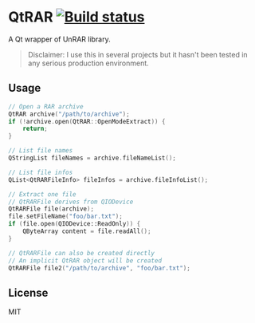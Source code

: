 # QtRAR [![Build status](https://ci.appveyor.com/api/projects/status/v1q5u31ghi4v612e?svg=true)](https://ci.appveyor.com/project/ArchangelSDY/qtrar)

A Qt wrapper of UnRAR library.

> Disclaimer: I use this in several projects but it hasn't been tested in any serious production environment.

## Usage

```cpp
// Open a RAR archive
QtRAR archive("/path/to/archive");
if (!archive.open(QtRAR::OpenModeExtract)) {
    return;
}

// List file names
QStringList fileNames = archive.fileNameList();

// List file infos
QList<QtRARFileInfo> fileInfos = archive.fileInfoList();

// Extract one file
// QtRARFile derives from QIODevice
QtRARFile file(archive);
file.setFileName("foo/bar.txt");
if (file.open(QIODevice::ReadOnly)) {
    QByteArray content = file.readAll();
}

// QtRARFile can also be created directly
// An implicit QtRAR object will be created
QtRARFile file2("/path/to/archive", "foo/bar.txt");
```

## License

MIT
